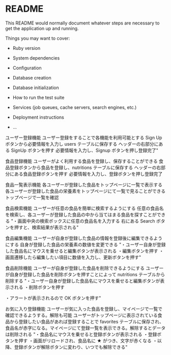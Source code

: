 # README

This README would normally document whatever steps are necessary to get the
application up and running.

Things you may want to cover:

- Ruby version

- System dependencies

- Configuration

- Database creation

- Database initialization

- How to run the test suite

- Services (job queues, cache servers, search engines, etc.)

- Deployment instructions

- ...

ユーザー登録機能
ユーザー登録をすることで各機能を利用可能とする
Sign Up ボタンから必要情報を入力し users テーブルに保存する
ヘッダーの右部分にある SignUp ボタンを押す
必要情報を入力し、Signup ボタンを押し登録完了"

食品登録機能
ユーザーがよく利用する食品を登録し、保存することができる
食品登録ボタンから食品を登録し、nutritions テーブルに保存する
ヘッダーの右部分にある食品登録ボタンを押す
必要情報を入力し、登録ボタンを押し登録完了

食品一覧表示機能
各ユーザーが登録した食品をトップページに一覧で表示する
各ユーザーが登録した食品の栄養素をトップページにて一覧で見ることができる
トップページで一覧を確認

食品検索機能 ユーザーが任意の食品を簡単に検索するようにする 任意の食品名を検索し、各ユーザーが登録した食品の中から当てはまる食品を探すことができる "・画面中央の検索ボックスに任意の食品名を入力する
右にある Search ボタンを押すと、検索結果が表示される"

食品編集機能 ユーザーが自身が登録した食品の情報を登録後に編集できるようにする 自身が登録した食品の栄養素の数値を変更できる "・ユーザー自身が登録した食品名にマウスを乗せると編集ボタンが表示される
・編集ボタンを押す
・画面遷移したら編集したい項目に数値を入力し、更新ボタンを押す"

食品削除機能 ユーザーが自身が登録した食品を削除できるようにする ユーザーが自身が登録した食品を削除ボタンを押すことによって nutritions テーブルから削除する "・ユーザー自身が登録した食品名にマウスを乗せると編集ボタンが表示される
・削除ボタンを押す

・アラートが表示されるので OK ボタンを押す"

お気に入り登録機能 ユーザーが気に入った食品を登録し、マイページで一覧で確認できるようする。解除も可能 ユーザーがトップページに表示されている食品から登録したい食品があれば登録することで favorites テーブルに保存され、食品名が赤字になる。マイページにて登録一覧を表示できる。解除するとデータは削除される "・食品名にマウスを乗せると登録ボタンが表示される
・登録ボタンを押す
・画面がリロードされ、食品名に ★ がつき、文字が赤くなる
・以降、登録ボタンが解除ボタンに変わり、いつでも解除できる"
